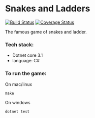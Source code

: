 # Snakes and Ladders

[![Build Status](https://travis-ci.org/pjangam/SnakesAndLadders.svg?branch=master)](https://travis-ci.org/pjangam/SnakesAndLadders) [![Coverage Status](https://coveralls.io/repos/github/pjangam/SnakesAndLadders/badge.svg?branch=master)](https://coveralls.io/github/pjangam/SnakesAndLadders?branch=master)

The famous game of snakes and ladder.

### Tech stack:

* Dotnet core 3.1
* language: C#


### To run the game:

On mac/linux

`make`

On windows

`dotnet test`
